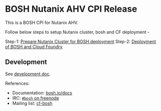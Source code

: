 # BOSH Nutanix AHV CPI Release

This is a BOSH CPI for Nutanix AHV.

Follow below steps to setup Nutanix cluster, bosh and CF deployment - 

Step-1: [Prepare Nutanix Cluster for BOSH deployment](docs/init-nutanix-ahv.md)
Step-2: [Deployment of BOSH and Cloud Foundry](docs/auto-deployment.md)


## Development

See [development doc](docs/development.md).

References:
* Documentation: [bosh.io/docs](https://bosh.io/docs)
* IRC: [`#bosh` on freenode](https://webchat.freenode.net/?channels=bosh)
* Mailing list: [cf-bosh](https://lists.cloudfoundry.org/pipermail/cf-bosh)

